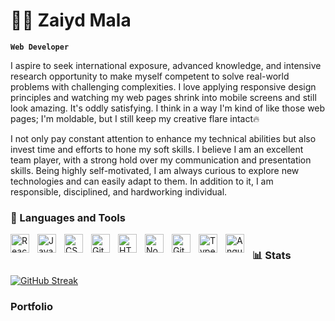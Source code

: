 # 🏄‍♂️ Zaiyd Mala

**`Web Developer`**

<p>I aspire to seek international exposure, advanced knowledge, and intensive research opportunity to make myself competent to solve real-world problems with challenging complexities. I love applying responsive design principles and watching my web pages shrink into mobile screens and still look amazing. It's oddly satisfying. I think in a way I'm kind of like those web pages; I'm moldable, but I still keep my creative flare intact🔥</p>

<p>I not only pay constant attention to enhance my technical abilities but also invest time and efforts to hone my soft skills. I believe I am an excellent team player, with a strong hold over my communication and presentation skills. Being highly self-motivated, I am always curious to explore new technologies and can easily adapt to them. In addition to it, I am responsible, disciplined, and hardworking individual.</p>

### 🧰 Languages and Tools
<img align="left" alt="React" width="30px" style="padding-right:10px;" src="https://cdn.jsdelivr.net/gh/devicons/devicon/icons/react/react-original.svg" />
<img align="left" alt="JavaScript" width="30px" style="padding-right:10px;" src="https://cdn.jsdelivr.net/gh/devicons/devicon/icons/javascript/javascript-plain.svg" />
<img align="left" alt="CSS" width="30px" style="padding-right:10px;" src="https://cdn.jsdelivr.net/gh/devicons/devicon/icons/css3/css3-plain.svg" />
<img align="left" alt="Git" width="30px" style="padding-right:10px;" src="https://cdn.jsdelivr.net/gh/devicons/devicon/icons/git/git-original.svg" />
<img align="left" alt="HTML" width="30px" style="padding-right:10px;" src="https://cdn.jsdelivr.net/gh/devicons/devicon/icons/html5/html5-plain.svg" />
<img align="left" alt="NodeJS" width="30px" style="padding-right:10px;" src="https://cdn.jsdelivr.net/gh/devicons/devicon/icons/nodejs/nodejs-original.svg" />
<img align="left" alt="GitHub" width="30px" style="padding-right:10px;" src="https://cdn.jsdelivr.net/gh/devicons/devicon/icons/github/github-original.svg" />
<img align="left" alt="TypeScript" width="30px" style="padding-right:10px;" src="https://cdn.jsdelivr.net/gh/devicons/devicon/icons/typescript/typescript-plain.svg" />
<img align="left" alt="Angular" width="30px" style="padding-right:10px;" src="https://cdn.jsdelivr.net/gh/devicons/devicon/icons/angularjs/angularjs-plain.svg" />

#


### 📊 Stats

[![GitHub Streak](http://github-readme-streak-stats.herokuapp.com?user=zaiydmala&theme=prussian&date_format=M%20j%5B%2C%20Y%5D&mode=weekly&fire=EB5454&stroke=17A310)](https://git.io/streak-stats)

### Portfolio
[website]: https://zaiydmala.vercel.app
